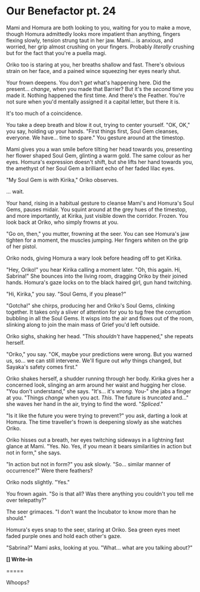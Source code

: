 # Our Benefactor pt. 24

Mami and Homura are both looking to you, waiting for you to make a move, though Homura admittedly looks more impatient than anything, fingers flexing slowly, tension strung taut in her jaw. Mami... is anxious, and worried, her grip almost crushing on your fingers. Probably *literally* crushing but for the fact that you're a puella magi.

Oriko too is staring at you, her breaths shallow and fast. There's obvious strain on her face, and a pained wince squeezing her eyes nearly shut.

Your frown deepens. You don't *get* what's happening here. Did the present... *change*, when you made that Barrier? But it's the *second* time you made it. Nothing happened the first time. And there's the Feather. You're not sure when you'd mentally assigned it a capital letter, but there it is.

It's too much of a coincidence.

You take a deep breath and blow it out, trying to center yourself. "OK, OK," you say, holding up your hands. "First things first, Soul Gem cleanses, everyone. We have... time to spare." You gesture around at the timestop.

Mami gives you a wan smile before tilting her head towards you, presenting her flower shaped Soul Gem, glinting a warm gold. The same colour as her eyes. Homura's expression doesn't shift, but she lifts her hand towards you, the amethyst of her Soul Gem a brilliant echo of her faded lilac eyes.

"My Soul Gem is with Kirika," Oriko observes.

... wait.

Your hand, rising in a habitual gesture to cleanse Mami's and Homura's Soul Gems, pauses midair. You squint around at the grey hues of the timestop, and more importantly, at Kirika, just visible down the corridor. Frozen. You look back at Oriko, who simply frowns at you.

"Go on, then," you mutter, frowning at the seer. You can see Homura's jaw tighten for a moment, the muscles jumping. Her fingers whiten on the grip of her pistol.

Oriko nods, giving Homura a wary look before heading off to get Kirika.

"Hey, Oriko!" you hear Kirika calling a moment later. "Oh, this again. Hi, Sabrina!" She bounces into the living room, dragging Oriko by their joined hands. Homura's gaze locks on to the black haired girl, gun hand twitching.

"Hi, Kirika," you say. "Soul Gems, if you please?"

"Gotcha!" she chirps, producing her and Oriko's Soul Gems, clinking together. It takes only a sliver of attention for you to tug free the corruption bubbling in all the Soul Gems. It wisps into the air and flows out of the room, slinking along to join the main mass of Grief you'd left outside.

Oriko sighs, shaking her head. "This *shouldn't* have happened," she repeats herself.

"Oriko," you say. "OK, maybe your predictions were wrong. But you warned us, so... we can still intervene. We'll figure out *why* things changed, but Sayaka's safety comes first."

Oriko shakes herself, a shudder running through her body. Kirika gives her a concerned look, slinging an arm around her waist and hugging her close. "You don't understand," she says. "It's... it's *wrong.* You-" she jabs a finger at you. "Things *change* when you act. *This*. The future is *truncated* and..." she waves her hand in the air, trying to find the word. "*Spliced*."

"Is it like the future you were trying to prevent?" you ask, darting a look at Homura. The time traveller's frown is deepening slowly as she watches Oriko.

Oriko hisses out a breath, her eyes twitching sideways in a lightning fast glance at Mami. "Yes. No. Yes, if you mean it bears similarities in action but not in form," she says.

"In action but not in form?" you ask slowly. "So... similar manner of occurrence?" Were there feathers?

Oriko nods slightly. "Yes."

You frown again. "So is that all? Was there anything you couldn't you tell me over telepathy?"

The seer grimaces. "I don't want the Incubator to know more than he should."

Homura's eyes snap to the seer, staring at Oriko. Sea green eyes meet faded purple ones and hold each other's gaze.

"Sabrina?" Mami asks, looking at you. "What... what are you talking about?"

**\[] Write-in**

\=====​

Whoops?
